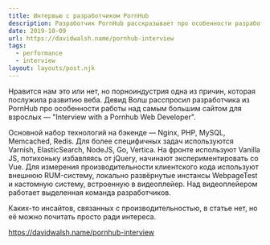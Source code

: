 ```yaml
---
title: Интервью с разработчиком PornHub
description: Разработчик PornHub расскразывает про особенности разработки самого большого сайта для взрослых
date: 2019-10-09
url: https://davidwalsh.name/pornhub-interview
tags:
  - performance
  - interview
layout: layouts/post.njk
---
```

Нравится нам это или нет, но порноиндустрия одна из причин, которая послужила развитию веба. Девид Волш расспросил разработчика из PornHub про особенности работы над самым большим сайтом для взрослых — "Interview with a Pornhub Web Developer".

Основной набор технологий на бэкенде — Nginx, PHP, MySQL, Memcached, Redis. Для более специфичных задач используются Varnish, ElasticSearch, NodeJS, Go, Vertica. На фронте используют Vanilla JS, потихоньку избавляясь от jQuery, начинают экспериментировать со Vue. Для измерения производительности клиентского кода используют внешнюю RUM-систему, локально развёрнутые инстансы WebpageTest и кастомную систему, встроенную в видеоплейер. Над видеоплейером работает выделенная команда разработчиков.

Каких-то инсайтов, связанных с производительностью, в статье нет, но её можно почитать просто ради интереса.

https://davidwalsh.name/pornhub-interview
